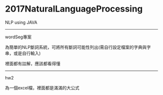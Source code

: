 # 2017NaturalLanguageProcessing
NLP using JAVA


----------

wordSeg專案

為簡單的NLP斷詞系統，可將所有斷詞可能性列出(需自行設定檔案的字典與字串，或是自行輸入)

裡面都有註解，應該都看得懂

----------

hw2

為一個excel檔，裡面都是滿滿的大公式
